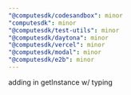 ```yaml
---
"@computesdk/codesandbox": minor
"computesdk": minor
"@computesdk/test-utils": minor
"@computesdk/daytona": minor
"@computesdk/vercel": minor
"@computesdk/modal": minor
"@computesdk/e2b": minor
---
```


adding in getInstance w/ typing
